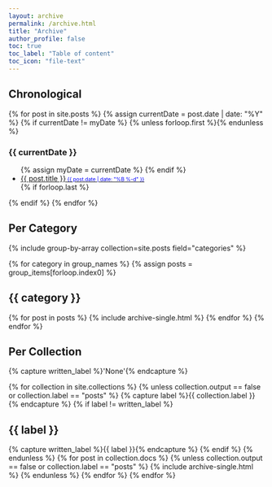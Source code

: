 ```yaml
---
layout: archive
permalink: /archive.html
title: "Archive"
author_profile: false
toc: true
toc_label: "Table of content"
toc_icon: "file-text"
---
```

## Chronological

<section class="archive-post-list">
   {% for post in site.posts %}
       {% assign currentDate = post.date | date: "%Y" %}
       {% if currentDate != myDate %}
           {% unless forloop.first %}</ul>{% endunless %}
            <h3> {{ currentDate }} </h3>
           <ul>
           {% assign myDate = currentDate %}
       {% endif %}
       <li><a href="{{ post.url }}">{{ post.title }}<span style="color:blue;font-size:10px"> {{ post.date | date: "%B %-d" }}</span></a></li>
       {% if forloop.last %}</ul>{% endif %}
   {% endfor %}
</section>

## Per Category
{% include group-by-array collection=site.posts field="categories" %}

{% for category in group_names %}
  {% assign posts = group_items[forloop.index0] %}
  <h2 id="{{ category | slugify }}" class="archive__subtitle">{{ category }}</h2>
  {% for post in posts %}
    {% include archive-single.html %}
  {% endfor %}
{% endfor %}







## Per Collection

{% capture written_label %}'None'{% endcapture %}

{% for collection in site.collections %}
  {% unless collection.output == false or collection.label == "posts" %}
    {% capture label %}{{ collection.label }}{% endcapture %}
    {% if label != written_label %}
      <h2 id="{{ label | slugify }}" class="archive__subtitle">{{ label }}</h2>
      {% capture written_label %}{{ label }}{% endcapture %}
    {% endif %}
  {% endunless %}
  {% for post in collection.docs %}
    {% unless collection.output == false or collection.label == "posts" %}
      {% include archive-single.html %}
    {% endunless %}
  {% endfor %}
{% endfor %}
